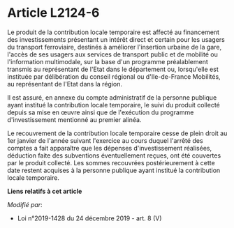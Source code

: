 # Article L2124-6

Le produit de la contribution locale temporaire est affecté au financement des investissements présentant un intérêt direct
et certain pour les usagers du transport ferroviaire, destinés à améliorer l'insertion urbaine de la gare, l'accès de ses
usagers aux services de transport public et de mobilité ou l'information multimodale, sur la base d'un programme
préalablement transmis au représentant de l'Etat dans le département ou, lorsqu'elle est instituée par délibération du
conseil régional ou d'Ile-de-France Mobilités, au représentant de l'Etat dans la région.

Il est assuré, en annexe du compte administratif de la personne publique ayant institué la contribution locale temporaire, le
suivi du produit collecté depuis sa mise en œuvre ainsi que de l'exécution du programme d'investissement mentionné au premier
alinéa.

Le recouvrement de la contribution locale temporaire cesse de plein droit au 1er janvier de l'année suivant l'exercice au
cours duquel l'arrêté des comptes a fait apparaître que les dépenses d'investissement réalisées, déduction faite des
subventions éventuellement reçues, ont été couvertes par le produit collecté. Les sommes recouvrées postérieurement à cette
date restent acquises à la personne publique ayant institué la contribution locale temporaire.

**Liens relatifs à cet article**

_Modifié par_:

  - Loi n°2019-1428 du 24 décembre 2019 - art. 8 (V)
